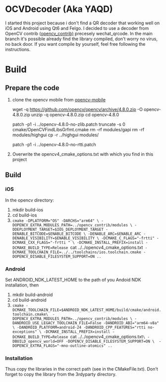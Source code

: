 # OCVDecoder (Aka YAQD)

I started this project because i don't find a QR decoder that working well on iOS and Android using Qt6 and Felgo.
I decided to use a decoder from OpenCV contrib ([opencv_contrib)](https://github.com/opencv/opencv_contrib/tree/4.x) precesely wechat_qrcode.
In the main branch it's possible already find the library compiled, don't worry no virus, no back door.
If you want compile by yourself, feel free following the instructions.


# Build

## Prepare the code

 1. clone the opencv mobile from [opencv-mobile](https://github.com/nihui/opencv-mobile)
	 

    wget -q https://github.com/opencv/opencv/archive/4.8.0.zip -O opencv-4.8.0.zip
	unzip -q opencv-4.8.0.zip
	cd opencv-4.8.0

	patch -p1 -i ../opencv-4.8.0-no-zlib.patch
	truncate -s 0 cmake/OpenCVFindLibsGrfmt.cmake
	rm -rf modules/gapi
	rm -rf modules/highgui
	cp -r ../highgui modules/
	
	patch -p1 -i ../opencv-4.8.0-no-rtti.patch

 2. Overwrite the opencv4_cmake_options.txt with which you find in this project


## Build

### iOS

 In the opencv directory:
 

 1. mkdir build-ios
 2. cd build-ios
 3. `cmake -DPLATFORM="OS" -DARCHS="arm64" \
 -DOPENCV_EXTRA_MODULES_PATH=../opencv_contrib/modules \
-DDEPLOYMENT_TARGET=$IOS_DEPLOYMENT_TARGET -DENABLE_BITCODE=$ENABLE_BITCODE \ -DENABLE_ARC=$ENABLE_ARC -DENABLE_VISIBILITY=$ENABLE_VISIBILITY \
-DCMAKE_C_FLAGS="-frtti" -DCMAKE_CXX_FLAGS="-frtti " \
-DCMAKE_INSTALL_PREFIX=install -DCMAKE_BUILD_TYPE=Release `cat ../../opencv4_cmake_options.txt` -DCMAKE_TOOLCHAIN_FILE=../../toolchains/ios.toolchain.cmake -DOPENCV_DISABLE_FILESYSTEM_SUPPORT=ON ..`

### Android
Set ANDROID_NDK_LATEST_HOME to the path of you Andoid NDK installation, then

 1. mkdir build-android
 2. cd build-android
 3. `cmake -DCMAKE_TOOLCHAIN_FILE=$ANDROID_NDK_LATEST_HOME/build/cmake/android.toolchain.cmake\  -DOPENCV_EXTRA_MODULES_PATH=../opencv_contrib/modules \ -DANDROID_USE_LEGACY_TOOLCHAIN_FILE=False -DANDROID_ABI="arm64-v8a" \ -DANDROID_PLATFORM=android-24 -DANDROID_CPP_FEATURES="rtti no-exceptions" \ -DCMAKE_INSTALL_PREFIX=install -DCMAKE_BUILD_TYPE=Release `cat ../../opencv4_cmake_options.txt`\ -DBUILD_opencv_world=OFF -DOPENCV_DISABLE_FILESYSTEM_SUPPORT=ON \ 
-DOPENCV_EXTRA_FLAGS="-mno-outline-atomics" ..`

### Installation
Thus copy the libraries in the correct path (see in the CMakeFile.txt). Don't forget to copy the library from the 3rdyparty directory.
